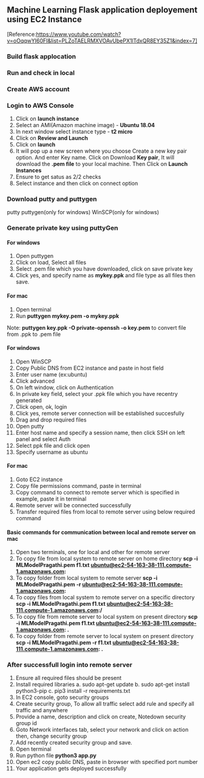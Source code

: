 ## Machine Learning Flask application deployement using EC2 Instance
[Reference:https://www.youtube.com/watch?v=oOqqwYI60FI&list=PLZoTAELRMXVOAvUbePX1lTdxQR8EY35Z1&index=7]
### Build flask applocation

### Run and check in local

### Create AWS account

### Login to AWS Console
1. Click on **launch instance**
2. Select an AMI(Amazon machine image) - **Ubuntu 18.04**
3. In next window select instance type - **t2 micro**
4. Click on **Review and Launch** 
5. Click on **launch**
6. It will pop up a new screen where you choose Create a new key pair option.
And enter Key name.
Click on Download **Key pair**, It will download the **.pem file** to your local machine.
Then Click on **Launch Instances**
7. Ensure to get satus as 2/2 checks 
8. Select instance and then click on connect option 

### Download putty and puttygen 
 putty
 puttygen(only for windows)
 WinSCP(only for windows)

### Generate private key using puttyGen
#### For windows
1. Open puttygen
2. Click on load, Select all files
3. Select .pem file which you have downloaded, click on save private key
4. Click yes, and specify name as **mykey.ppk** and file type as all files then save.

#### For mac
1. Open terminal
2. Run **puttygen mykey.pem -o mykey.ppk**

Note: **puttygen key.ppk -O private-openssh -o key.pem** to convert file from .ppk to .pem file

#### For windows
1. Open WinSCP
2. Copy Public DNS from EC2 instance and paste in host field
3. Enter user name (ex:ubuntu)
5. Click advanced
6. On left window, click on Authentication
7. In private key field, select your .ppk file which you have recentry generated
8. Click open, ok, login
9. Click yes, remote server connection will be established succesfully
10. Drag and drop required files 
11. Open putty
12. Enter host name and specify a session name, then click SSH on left panel and select Auth
13. Select ppk file and click open
14. Specify username as ubuntu

#### For mac
1. Goto EC2 instance
2. Copy file permissions command, paste in terminal
3. Copy command to connect to remote server which is specified in example, paste it in terminal
4. Remote server will be connected successfully
3. Transfer required files from local to remote server using below required command
 

#### Basic commands for communication between local and remote server on mac 
1. Open two terminals, one for local and other for remote server
2. To copy file from local system to remote server on home directory 
**scp -i MLModelPragathi.pem f1.txt ubuntu@ec2-54-163-38-111.compute-1.amazonaws.com:**
3. To copy folder from local system to remote server 
**scp -i MLModelPragathi.pem -r <foldername> ubuntu@ec2-54-163-38-111.compute-1.amazonaws.com:**
4. To copy files from local system to remote server on a specific directory 
**scp -i MLModelPragathi.pem f1.txt ubuntu@ec2-54-163-38-111.compute-1.amazonaws.com:<dirname>/**
5. To copy file from remote server to local system on present directory 
**scp -i MLModelPragathi.pem f1.txt ubuntu@ec2-54-163-38-111.compute-1.amazonaws.com:<filename> .**
6. To copy folder from remote server to local system on present directory 
**scp -i MLModelPragathi.pem -r f1.txt ubuntu@ec2-54-163-38-111.compute-1.amazonaws.com:<foldername> .**

### After successfull login into remote server
1. Ensure all required files should be present
2. Install required libraries
    a. sudo apt-get update
    b. sudo apt-get install python3-pip
    c. pip3 install -r requirements.txt
3. In EC2 console, goto security groups 
4. Create security group, To allow all traffic select add rule and specify all traffic and anywhere
5. Provide a name, description and click on create, Notedown security group id
6. Goto Network interfaces tab, select your network and click on action then, change security group
7. Add recently created security group and save.
8. Open terminal
9. Run python file **python3 app.py**
10. Open ec2 copy public DNS, paste in browser with specified port number
11. Your application gets deployed successfully